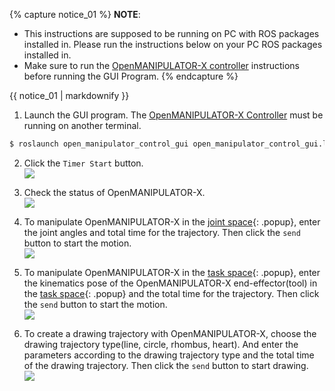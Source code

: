 {% capture notice_01 %}
**NOTE**:
- This instructions are supposed to be running on PC with ROS packages installed in. Please run the instructions below on your PC ROS packages installed in.
- Make sure to run the [OpenMANIPULATOR-X controller](/docs/en/platform/openmanipulator_x/ros_controller_package/#launch-controller) instructions before running the GUI Program.
{% endcapture %}
<div class="notice--info">{{ notice_01 | markdownify }}</div>

1. Launch the GUI program. The [OpenMANIPULATOR-X Controller](/docs/en/platform/openmanipulator_x/ros_controller_package/#launch-controller) must be running on another terminal.
```bash
$ roslaunch open_manipulator_control_gui open_manipulator_control_gui.launch
```

2. Click the `Timer Start` button.  
![](/assets/images/platform/openmanipulator_x/OpenManipulator_GUI.png)  

3. Check the status of OpenMANIPULATOR-X.  
![](/assets/images/platform/openmanipulator_x/OpenManipulator_GUI2.png)  

4. To manipulate OpenMANIPULATOR-X in the [joint space]{: .popup}, enter the joint angles and total time for the trajectory. Then click the `send` button to start the motion.  
![](/assets/images/platform/openmanipulator_x/OpenManipulator_GUI3.png)  

5. To manipulate OpenMANIPULATOR-X in the [task space]{: .popup}, enter the kinematics pose of the OpenMANIPULATOR-X end-effector(tool) in the [task space]{: .popup} and the total time for the trajectory. Then click the `send` button to start the motion.  
![](/assets/images/platform/openmanipulator_x/OpenManipulator_GUI4.png)  

6. To create a drawing trajectory with OpenMANIPULATOR-X, choose the drawing trajectory type(line, circle, rhombus, heart). And enter the parameters according to the drawing trajectory type and the total time of the drawing trajectory. Then click the `send` button to start drawing.  
![](/assets/images/platform/openmanipulator_x/OpenManipulator_GUI5.png)  

[task space]: /docs/en/popup/open_manipulator_coordinates/
[joint space]: /docs/en/popup/open_manipulator_coordinates/
